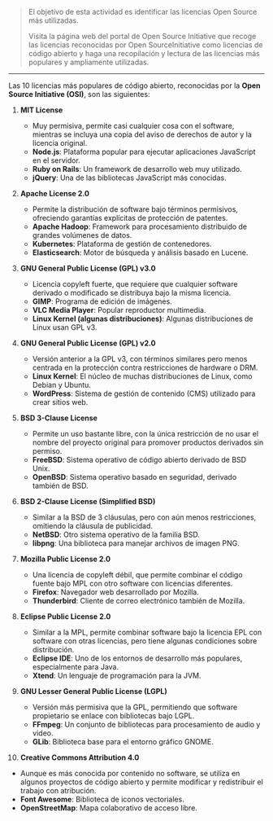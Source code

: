> El objetivo de esta actividad es identificar las licencias Open Source más utilizadas.
> 
> Visita la página web del portal de Open Source Initiative que recoge las licencias reconocidas por Open SourceInitiative como licencias de código abierto y haga una recopilación y lectura de las licencias más populares y ampliamente utilizadas.

---
Las 10 licencias más populares de código abierto, reconocidas por la **Open Source Initiative (OSI)**, son las siguientes:

1. **MIT License**
   - Muy permisiva, permite casi cualquier cosa con el software, mientras se incluya una copia del aviso de derechos de autor y la licencia original.
   - **Node.js**: Plataforma popular para ejecutar aplicaciones JavaScript en el servidor.
   - **Ruby on Rails**: Un framework de desarrollo web muy utilizado.
   - **jQuery**: Una de las bibliotecas JavaScript más conocidas.

2. **Apache License 2.0**
   - Permite la distribución de software bajo términos permisivos, ofreciendo garantías explícitas de protección de patentes.
   - **Apache Hadoop**: Framework para procesamiento distribuido de grandes volúmenes de datos.
   - **Kubernetes**: Plataforma de gestión de contenedores.
   - **Elasticsearch**: Motor de búsqueda y análisis basado en Lucene.

3. **GNU General Public License (GPL) v3.0**
   - Licencia copyleft fuerte, que requiere que cualquier software derivado o modificado se distribuya bajo la misma licencia.
   - **GIMP**: Programa de edición de imágenes.
   - **VLC Media Player**: Popular reproductor multimedia.
   - **Linux Kernel (algunas distribuciones)**: Algunas distribuciones de Linux usan GPL v3.

4. **GNU General Public License (GPL) v2.0**
   - Versión anterior a la GPL v3, con términos similares pero menos centrada en la protección contra restricciones de hardware o DRM.
   - **Linux Kernel**: El núcleo de muchas distribuciones de Linux, como Debian y Ubuntu.
   - **WordPress**: Sistema de gestión de contenido (CMS) utilizado para crear sitios web.

5. **BSD 3-Clause License**
   - Permite un uso bastante libre, con la única restricción de no usar el nombre del proyecto original para promover productos derivados sin permiso.
   - **FreeBSD**: Sistema operativo de código abierto derivado de BSD Unix.
   - **OpenBSD**: Sistema operativo basado en seguridad, derivado también de BSD.

6. **BSD 2-Clause License (Simplified BSD)**
   - Similar a la BSD de 3 cláusulas, pero con aún menos restricciones, omitiendo la cláusula de publicidad.
   - **NetBSD**: Otro sistema operativo de la familia BSD.
   - **libpng**: Una biblioteca para manejar archivos de imagen PNG.

7. **Mozilla Public License 2.0**
   - Una licencia de copyleft débil, que permite combinar el código fuente bajo MPL con otro software con licencias diferentes.
   - **Firefox**: Navegador web desarrollado por Mozilla.
   - **Thunderbird**: Cliente de correo electrónico también de Mozilla.

8. **Eclipse Public License 2.0**
   - Similar a la MPL, permite combinar software bajo la licencia EPL con software con otras licencias, pero tiene algunas condiciones sobre distribución.
   - **Eclipse IDE**: Uno de los entornos de desarrollo más populares, especialmente para Java.
   - **Xtend**: Un lenguaje de programación para la JVM.

9. **GNU Lesser General Public License (LGPL)**
   - Versión más permisiva que la GPL, permitiendo que software propietario se enlace con bibliotecas bajo LGPL.
   - **FFmpeg**: Un conjunto de bibliotecas para procesamiento de audio y video.
   - **GLib**: Biblioteca base para el entorno gráfico GNOME.

10. **Creative Commons Attribution 4.0**
   - Aunque es más conocida por contenido no software, se utiliza en algunos proyectos de código abierto y permite modificar y redistribuir el trabajo con atribución.
   - **Font Awesome**: Biblioteca de iconos vectoriales.
   - **OpenStreetMap**: Mapa colaborativo de acceso libre.
